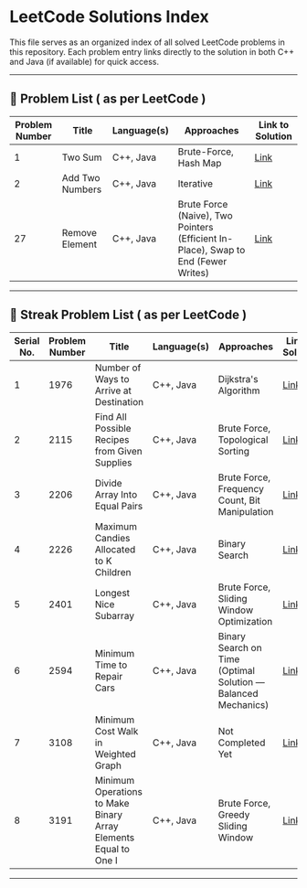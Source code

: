 # LeetCode Solutions Index

This file serves as an organized index of all solved LeetCode problems in this repository. Each problem entry links directly to the solution in both C++ and Java (if available) for quick access.

---

## 📌 Problem List ( as per LeetCode )

| Problem Number | Title               | Language(s) |                 Approaches                 | Link to Solution |
|----------------|---------------------|-------------|--------------------------------------------|------------------|
| 1              | Two Sum             |  C++, Java  | Brute-Force, Hash Map                      | [Link](./Solutions/Two-Sum.md) |
| 2              | Add Two Numbers     |  C++, Java  | Iterative                                  | [Link](./Solutions/Add-Two-Numbers.md) |
| 27             | Remove Element      |  C++, Java  | Brute Force (Naive), Two Pointers (Efficient In-Place), Swap to End (Fewer Writes)                                  | [Link](./Solutions/Remove-Element.md) |

---

## 📌 Streak Problem List ( as per LeetCode )

| Serial No. | Problem Number | Title                                   | Language(s) |                 Approaches                 | Link to Solution |
|------------|----------------|-----------------------------------------|-------------|--------------------------------------------|------------------|
|1| 1976           | Number of Ways to Arrive at Destination |  C++, Java  | Dijkstra's Algorithm | [Link](./LeetCode-Streak/1976%20-%20Number%20of%20Ways%20to%20Arrive%20at%20Destination.md) |
|2| 2115           | Find All Possible Recipes from Given Supplies |  C++, Java  | Brute Force, Topological Sorting | [Link](./LeetCode-Streak/2115%20-%20Find%20All%20Possible%20Recipes%20from%20Given%20Supplies.md) |
|3| 2206           | Divide Array Into Equal Pairs |  C++, Java  | Brute Force, Frequency Count, Bit Manipulation | [Link](./LeetCode-Streak/2206%20-%20Divide%20Array%20Into%20Equal%20Pairs.md) |
|4| 2226           | Maximum Candies Allocated to K Children |  C++, Java  | Binary Search                      | [Link](./LeetCode-Streak/2226%20-%20Maximum%20Candies%20Allocated%20to%20K%20Children.md) |
|5| 2401           | Longest Nice Subarray |  C++, Java  | Brute Force, Sliding Window Optimization | [Link](./LeetCode-Streak/2401%20-%20Longest%20Nice%20Subarray.md) |
|6| 2594           | Minimum Time to Repair Cars |  C++, Java  | Binary Search on Time (Optimal Solution — Balanced Mechanics) | [Link](./LeetCode-Streak/2594%20-%20Minimum%20Time%20to%20Repair%20Cars.md) |
|7| 3108           | Minimum Cost Walk in Weighted Graph |  C++, Java  | Not Completed Yet | [Link](./LeetCode-Streak/%20-%20Minimum%20Cost%20Walk%20in%20Weighted%20Graph.md) |
|8| 3191           | Minimum Operations to Make Binary Array Elements Equal to One I |  C++, Java  | Brute Force, Greedy Sliding Window | [Link](./LeetCode-Streak/3191%20-%20Minimum%20Operations%20to%20Make%20Binary%20Array%20Elements%20Equal%20to%20One%20I.md) |

---
